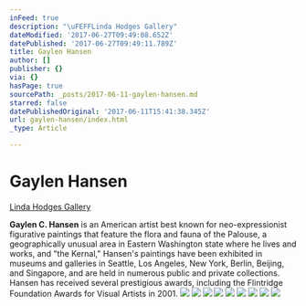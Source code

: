 ```yaml
---
inFeed: true
description: "\uFEFFLinda Hodges Gallery"
dateModified: '2017-06-27T09:49:08.652Z'
datePublished: '2017-06-27T09:49:11.789Z'
title: Gaylen Hansen
author: []
publisher: {}
via: {}
hasPage: true
sourcePath: _posts/2017-06-11-gaylen-hansen.md
starred: false
datePublishedOriginal: '2017-06-11T15:41:38.345Z'
url: gaylen-hansen/index.html
_type: Article

---
```

# Gaylen Hansen

[﻿Linda Hodges Gallery][0]

**Gaylen C. Hansen** is an American artist best known for neo-expressionist figurative paintings that feature the flora and fauna of the Palouse, a geographically unusual area in Eastern Washington state where he lives and works, and "the Kernal," Hansen's paintings have been exhibited in museums and galleries in Seattle, Los Angeles, New York, Berlin, Beijing, and Singapore, and are held in numerous public and private collections. Hansen has received several prestigious awards, including the Flintridge Foundation Awards for Visual Artists in 2001\.
![](https://the-grid-user-content.s3-us-west-2.amazonaws.com/cad5374a-f0b3-4205-a804-7f8c8d526182.jpg)
![](https://the-grid-user-content.s3-us-west-2.amazonaws.com/7a760a93-bd55-4ed8-8760-92d347bc362b.jpg)
![](https://the-grid-user-content.s3-us-west-2.amazonaws.com/b5425056-8393-42a3-8b5c-c7f5a4c34e57.jpg)
![](https://the-grid-user-content.s3-us-west-2.amazonaws.com/37cc107d-27e9-4340-9ccb-b9e6c4712465.jpg)
![](https://the-grid-user-content.s3-us-west-2.amazonaws.com/70f669b6-7086-4135-849d-67d64643bb7e.jpg)
![](https://the-grid-user-content.s3-us-west-2.amazonaws.com/61c9b377-799a-4af5-90ae-5b9db3ec253b.jpg)
![](https://the-grid-user-content.s3-us-west-2.amazonaws.com/cf262936-b103-4aa9-82f8-5adeee9dee4e.jpg)
![](https://the-grid-user-content.s3-us-west-2.amazonaws.com/480ac615-47e4-4b02-aa65-f88e81d64048.jpg)
![](https://the-grid-user-content.s3-us-west-2.amazonaws.com/0089d529-753a-46b5-aa08-3dfbf28585c4.jpg)

[0]: https://www.lindahodgesgallery.com/gaylen-hansen